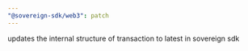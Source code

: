 ```yaml
---
"@sovereign-sdk/web3": patch
---
```


updates the internal structure of transaction to latest in sovereign sdk

